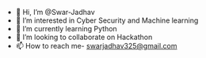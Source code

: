 - 👋 Hi, I’m @Swar-Jadhav
- 👀 I’m interested in Cyber Security and Machine learning 
- 🌱 I’m currently learning Python
- 💞️ I’m looking to collaborate on Hackathon
- 📫 How to reach me- swarjadhav325@gmail.com 

<!---
Swar-Jadhav/Swar-Jadhav is a ✨ special ✨ repository because its `README.md` (this file) appears on your GitHub profile.
You can click the Preview link to take a look at your changes.
--->
